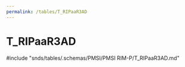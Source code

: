 ```yaml
---
permalink: /tables/T_RIPaaR3AD
---
```

# T\_RIPaaR3AD
<!-- SPDX-License-Identifier: MPL-2.0 -->

<!-- ATTENTION : Ne pas supprimer ou modifier la ligne ci-dessous -->
#include "snds/tables/.schemas/PMSI/PMSI RIM-P/T_RIPaaR3AD.md"
<!-- ATTENTION : Ne pas supprimer ou modifier la ligne ci-dessus -->
